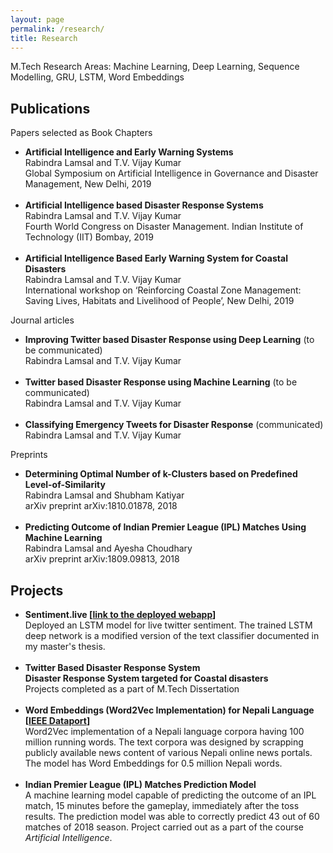 ```yaml
---
layout: page
permalink: /research/
title: Research
---
```


M.Tech Research Areas: Machine Learning, Deep Learning, Sequence Modelling, GRU, LSTM, Word Embeddings

<h2>Publications</h2>
Papers selected as Book Chapters

<ul>
	<li>
		<b>Artificial Intelligence and Early Warning Systems</b><br>
		Rabindra Lamsal and T.V. Vijay Kumar<br>
		Global Symposium on Artificial Intelligence in Governance and Disaster Management, New Delhi, 2019<br>
	</li><br>
	
<li> <b>Artificial Intelligence based Disaster Response Systems</b><br>Rabindra Lamsal and T.V. Vijay Kumar<br> Fourth World Congress on Disaster Management. Indian Institute of Technology (IIT) Bombay, 2019<br> </li><br>

<li> <b>Artificial Intelligence Based Early Warning System for Coastal Disasters</b><br>Rabindra Lamsal and T.V. Vijay Kumar<br> International workshop on ‘Reinforcing Coastal Zone Management: Saving Lives, Habitats and Livelihood of People’, New Delhi, 2019<br> </li></ul>

Journal articles
<ul>
	<li>
		<b>Improving Twitter based Disaster Response using Deep Learning</b> (to be communicated)<br>
		Rabindra Lamsal and T.V. Vijay Kumar<br>
	</li><br>


<li>
<b>Twitter based Disaster Response using Machine Learning</b> (to be communicated)<br>Rabindra Lamsal and T.V. Vijay Kumar</li><br>
<li> <b> Classifying Emergency Tweets for Disaster Response</b> (communicated)<br>Rabindra Lamsal and T.V. Vijay Kumar</li></ul>

Preprints
<ul>
	<li>
		<b>Determining Optimal Number of k-Clusters based on Predefined Level-of-Similarity</b><br>
		Rabindra Lamsal and Shubham Katiyar<br>
		arXiv preprint arXiv:1810.01878, 2018<br>
	</li><br>
	
<li> <b>Predicting Outcome of Indian Premier League (IPL) Matches Using Machine Learning</b><br>
Rabindra Lamsal and Ayesha Choudhary<br>arXiv preprint arXiv:1809.09813, 2018<br> </li></ul>

<h2>Projects</h2>
<ul>
	
<li>
		<b>Sentiment.live [<a href="https://sentiment.live">link to the deployed webapp</a>]</b><br>
		Deployed an LSTM model for live twitter sentiment. The trained LSTM deep network is a modified version of the text classifier documented in my master's thesis.<br>
	</li><br>	

<li> <b>Twitter Based Disaster Response System</b><br>
<b>Disaster Response System targeted for Coastal disasters</b><br>
		Projects completed as a part of M.Tech Dissertation<br>
	</li><br>
	
<li> <b>Word Embeddings (Word2Vec Implementation) for Nepali Language [<a href="https://ieee-dataport.org/open-access/300-dimensional-word-embeddings-nepali-language">IEEE Dataport</a>]</b><br>
Word2Vec implementation of a Nepali language corpora having 100 million running words. The
text corpora was designed by scrapping publicly available news content of various Nepali online
news portals. The model has Word Embeddings for 0.5 million Nepali words.</li><br>



<li> <b>Indian Premier League (IPL) Matches Prediction Model</b><br>
A machine learning model capable of predicting the outcome of an IPL match, 15 minutes before
the gameplay, immediately after the toss results. The prediction model was able to correctly predict
43 out of 60 matches of 2018 season. Project carried out as a part of the course <em>Artificial Intelligence</em>.
</li></ul>
